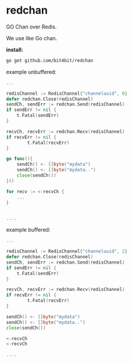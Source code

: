 redchan
=======

GO Chan over Redis.

We use like Go chan.

**install:**

~~~bash
go get github.com/bit4bit/redchan
~~~

example unbuffered:



~~~go
...

redisChannel := RedisChannel{"channeluuid", 0}
defer redchan.Close(redisChannel)
sendCh, sendErr := redchan.Send(redisChannel)
if sendErr != nil {
	t.Fatal(sendErr)
}

recvCh, recvErr := redchan.Recv(redisChannel)
if recvErr != nil {
		t.Fatal(recvErr)
}

go func(){
	sendCh() <- []byte("mydata")
	sendCh() <- []byte("mydata..")
	close(sendCh())
}()

for recv := <-recvCh {
	...
}


....
~~~

example buffered:

~~~go
...

redisChannel := RedisChannel{"channeluuid", 2}
defer redchan.Close(redisChannel)
sendCh, sendErr := redchan.Send(redisChannel)
if sendErr != nil {
	t.Fatal(sendErr)
}

recvCh, recvErr := redchan.Recv(redisChannel)
if recvErr != nil {
		t.Fatal(recvErr)
}

sendCh() <- []byte("mydata")
sendCh() <- []byte("mydata..")
close(sendCh())

<-recvCh
<-recvCh

....
~~~
